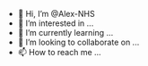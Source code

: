 - 👋 Hi, I’m @Alex-NHS
- 👀 I’m interested in ...
- 🌱 I’m currently learning ...
- 💞️ I’m looking to collaborate on ...
- 📫 How to reach me ...

<!---
Alex-NHS/Alex-NHS is a ✨ special ✨ repository because its `README.md` (this file) appears on your GitHub profile.
You can click the Preview link to take a look at your changes.
--->
